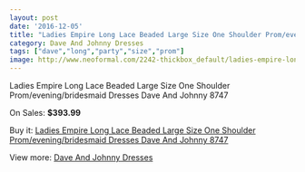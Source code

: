 ```yaml
---
layout: post
date: '2016-12-05'
title: "Ladies Empire Long Lace Beaded Large Size One Shoulder Prom/evening/bridesmaid Dresses Dave And Johnny 8747"
category: Dave And Johnny Dresses
tags: ["dave","long","party","size","prom"]
image: http://www.neoformal.com/2242-thickbox_default/ladies-empire-long-lace-beaded-large-size-one-shoulder-prom-evening-bridesmaid-dresses-dave-and-johnny-8747.jpg
---
```

Ladies Empire Long Lace Beaded Large Size One Shoulder Prom/evening/bridesmaid Dresses Dave And Johnny 8747

On Sales: **$393.99**
<a href="https://www.neoformal.com/en/dave-and-johnny-dresses/833-ladies-empire-long-lace-beaded-large-size-one-shoulder-prom-evening-bridesmaid-dresses-dave-and-johnny-8747.html"><amp-img layout="responsive" width="600" height="600" src="//www.neoformal.com/2242-thickbox_default/ladies-empire-long-lace-beaded-large-size-one-shoulder-prom-evening-bridesmaid-dresses-dave-and-johnny-8747.jpg" alt="Ladies Empire Long Lace Beaded Large Size One Shoulder Prom/evening/bridesmaid Dresses Dave And Johnny 8747 0" /></a>
<a href="https://www.neoformal.com/en/dave-and-johnny-dresses/833-ladies-empire-long-lace-beaded-large-size-one-shoulder-prom-evening-bridesmaid-dresses-dave-and-johnny-8747.html"><amp-img layout="responsive" width="600" height="600" src="//www.neoformal.com/2243-thickbox_default/ladies-empire-long-lace-beaded-large-size-one-shoulder-prom-evening-bridesmaid-dresses-dave-and-johnny-8747.jpg" alt="Ladies Empire Long Lace Beaded Large Size One Shoulder Prom/evening/bridesmaid Dresses Dave And Johnny 8747 1" /></a>

Buy it: [Ladies Empire Long Lace Beaded Large Size One Shoulder Prom/evening/bridesmaid Dresses Dave And Johnny 8747](https://www.neoformal.com/en/dave-and-johnny-dresses/833-ladies-empire-long-lace-beaded-large-size-one-shoulder-prom-evening-bridesmaid-dresses-dave-and-johnny-8747.html "Ladies Empire Long Lace Beaded Large Size One Shoulder Prom/evening/bridesmaid Dresses Dave And Johnny 8747")

View more: [Dave And Johnny Dresses](https://www.neoformal.com/en/9-dave-and-johnny-dresses "Dave And Johnny Dresses")